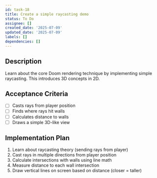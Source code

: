 ```yaml
---
id: task-18
title: Create a simple raycasting demo
status: To Do
assignee: []
created_date: '2025-07-09'
updated_date: '2025-07-09'
labels: []
dependencies: []
---
```


## Description

Learn about the core Doom rendering technique by implementing simple raycasting. This introduces 3D concepts in 2D.

## Acceptance Criteria

- [ ] Casts rays from player position
- [ ] Finds where rays hit walls
- [ ] Calculates distance to walls
- [ ] Draws a simple 3D-like view

## Implementation Plan

1. Learn about raycasting theory (sending rays from player)
2. Cast rays in multiple directions from player position
3. Calculate intersections with walls using line math
4. Measure distance to each wall intersection
5. Draw vertical lines on screen based on distance (closer = taller)
